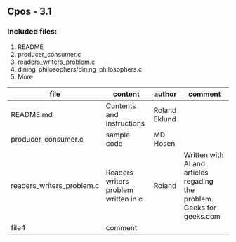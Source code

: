 ## Cpos - 3.1


### Included files:
 1. README
 2. producer_consumer.c 
 3. readers_writers_problem.c
 4. dining_philosophers/dining_philosophers.c
 5. More

 | file  | content | author | comment |
 | ------| ------- | ------ | ------- |
 | README.md | Contents and instructions | Roland Eklund | |
 | producer_consumer.c | sample code | MD Hosen   | |
 | readers_writers_problem.c | Readers writers problem written in c | Roland | Written with AI and articles regading the problem. Geeks for geeks.com |
 | file4 | comment |    | |

